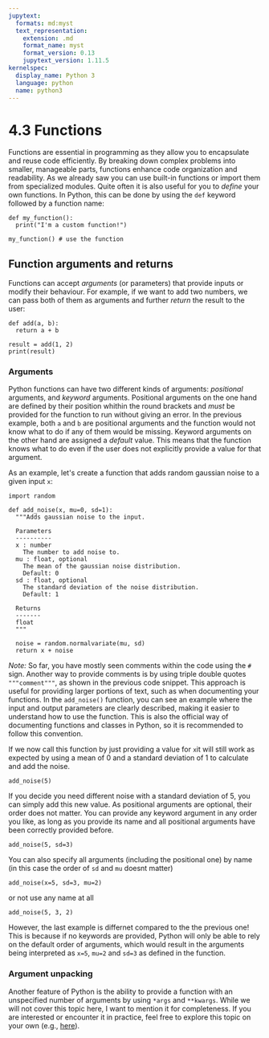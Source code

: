 ```yaml
---
jupytext:
  formats: md:myst
  text_representation:
    extension: .md
    format_name: myst
    format_version: 0.13
    jupytext_version: 1.11.5
kernelspec:
  display_name: Python 3
  language: python
  name: python3
---
```


# 4.3 Functions

Functions are essential in programming as they allow you to encapsulate and reuse code efficiently. By breaking down complex problems into smaller, manageable parts, functions enhance code organization and readability. As we already saw you can use built-in functions or import them from specialized modules. Quite often it is also useful for you to *define* your own functions. In Python, this can be done by using the `def` keyword followed by a function name:

```{code-cell}
def my_function():
  print("I'm a custom function!")

my_function() # use the function
```

## Function arguments and returns

Functions can accept *arguments* (or parameters) that provide inputs or modify their behaviour. For example, if we want to add two numbers, we can pass both of them as arguments and further *return* the result to the user:

```{code-cell}
def add(a, b):
  return a + b

result = add(1, 2)
print(result)
```

### Arguments

Python functions can have two different kinds of arguments: *positional* arguments, and *keyword* arguments. Positional arguments on the one hand are defined by their position whithin the round brackets and *must* be provided for the function to run without giving an error. In the previous example, both `a` and `b` are positional arguments and the function would not know what to do if any of them would be missing. Keyword arguments on the other hand are assigned a *default* value. This means that the function knows what to do even if the user does not explicitly provide a value for that argument. 

As an example, let's create a function that adds random gaussian noise to a given input `x`:

```{code-cell}
import random

def add_noise(x, mu=0, sd=1):
  """Adds gaussian noise to the input.

  Parameters
  ----------
  x : number
    The number to add noise to.
  mu : float, optional
    The mean of the gaussian noise distribution.
    Default: 0
  sd : float, optional
    The standard deviation of the noise distribution.
    Default: 1

  Returns
  -------
  float
  """

  noise = random.normalvariate(mu, sd)
  return x + noise
```

*Note:* So far, you have mostly seen comments within the code using the `#` sign. Another way to provide comments is by using triple double quotes `"""comment"""`, as shown in the previous code snippet. This approach is useful for providing larger portions of text, such as when documenting your functions. In the `add_noise()` function, you can see an example where the input and output parameters are clearly described, making it easier to understand how to use the function. This is also the official way of documenting functions and classes in Python, so it is recommended to follow this convention.

If we now call this function by just providing a value for `x`it will still work as expected by using a mean of 0 and a standard deviation of 1 to calculate and add the noise.

```{code-cell}
add_noise(5)
```

If you decide you need different noise with a standard deviation of 5, you can simply add this new value. As positional arguments are optional, their order does not matter. You can provide any keyword argument in any order you like, as long as you provide its name and all positional arguments have been correctly provided before.

```{code-cell}
add_noise(5, sd=3)
```

You can also specify all arguments (including the positional one) by name (in this case the order of `sd` and `mu` doesnt matter)

```{code-cell}
add_noise(x=5, sd=3, mu=2)
```

or not use any name at all

```{code-cell}
add_noise(5, 3, 2)
```

However, the last example is differnet compared to the the previous one! This is because if no keywords are provided, Python will only be able to rely on the default order of arguments, which would result in the arguments being interpreted as `x=5`, `mu=2` and `sd=3` as defined in the function.

### Argument unpacking

Another feature of Python is the ability to provide a function with an unspecified number of arguments by using `*args` and `**kwargs`. While we will not cover this topic here, I want to mention it for completeness. If you are interested or encounter it in practice, feel free to explore this topic on your own (e.g., [here](https://book.pythontips.com/en/latest/args_and_kwargs.html)).